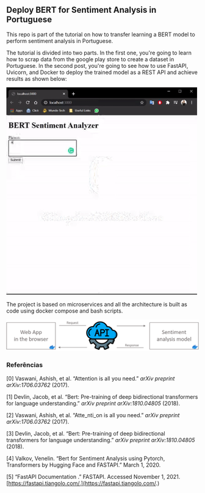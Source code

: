 ## Deploy BERT for Sentiment Analysis in Portuguese

This repo is part of the tutorial on how to transfer learning a BERT model to perform sentiment analysis in Portuguese. 

The tutorial is divided into two parts. In the first one, you're going to learn how to scrap data from the google play store to create a dataset in Portuguese.
In the second post, you're going to see how to use FastAPI, Uvicorn, and Docker to deploy the trained model as a REST API and achieve results as shown below:


<img src="https://raw.githubusercontent.com/hugozanini/sentiment-analysis/main/media/bert_example.gif" width="500">


The project is based on microservices and all the architecture is built as code using docker compose and bash scripts.

<img src="https://raw.githubusercontent.com/hugozanini/sentiment-analysis/main/media/flow_data.png" width="600">


### Referências
[0] Vaswani, Ashish, et al. “Attention is all you need.” _arXiv preprint arXiv:1706.03762_ (2017).

[1] Devlin, Jacob, et al. “Bert: Pre-training of deep bidirectional transformers for language understanding.” _arXiv preprint arXiv:1810.04805_ (2018).

[2] Vaswani, Ashish, et al. “Atte_nti_on is all you need.” _arXiv preprint arXiv:1706.03762_ (2017).

[3] Devlin, Jacob, et al. “Bert: Pre-training of deep bidirectional transformers for language understanding.” _arXiv preprint arXiv:1810.04805_ (2018).

[4] Valkov, Venelin. “Bert for Sentiment Analysis using Pytorch, Transformers by Hugging Face and FASTAPI.” March 1, 2020.

[5] “FastAPI Documentation .” FASTAPI. Accessed November 1, 2021. [https://fastapi.tiangolo.com/.](https://fastapi.tiangolo.com/.)
